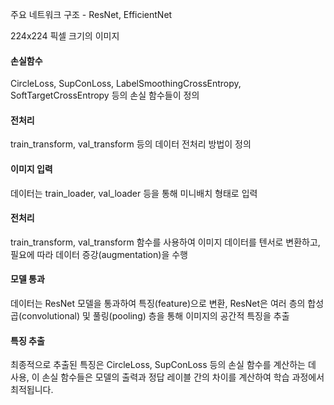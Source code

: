 주요 네트워크 구조 -  ResNet, EfficientNet 

224x224 픽셀 크기의 이미지


#### 손실함수
CircleLoss, SupConLoss, LabelSmoothingCrossEntropy, SoftTargetCrossEntropy 등의 손실 함수들이 정의

#### 전처리
train_transform, val_transform 등의 데이터 전처리 방법이 정의


#### 이미지 입력

데이터는 train_loader, val_loader 등을 통해 미니배치 형태로 입력
#### 전처리

train_transform, val_transform 함수를 사용하여 이미지 데이터를 텐서로 변환하고, 필요에 따라 데이터 증강(augmentation)을 수행
#### 모델 통과

데이터는 ResNet 모델을 통과하여 특징(feature)으로 변환, ResNet은 여러 층의 합성곱(convolutional) 및 풀링(pooling) 층을 통해 이미지의 공간적 특징을 추출
#### 특징 추출

최종적으로 추출된 특징은 CircleLoss, SupConLoss 등의 손실 함수를 계산하는 데 사용, 이 손실 함수들은 모델의 출력과 정답 레이블 간의 차이를 계산하여 학습 과정에서 최적됩니다.

